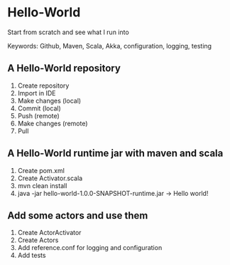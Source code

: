 # Hello-World

Start from scratch and see what I run into

Keywords: Github, Maven, Scala, Akka, configuration, logging, testing

## A Hello-World repository

1. Create repository
2. Import in IDE
3. Make changes (local)
4. Commit (local)
5. Push (remote)
6. Make changes (remote)
7. Pull

## A Hello-World runtime jar with maven and scala

1. Create pom.xml
2. Create Activator.scala
3. mvn clean install
4. java -jar hello-world-1.0.0-SNAPSHOT-runtime.jar -> Hello world!

## Add some actors and use them

1. Create ActorActivator
2. Create Actors
3. Add reference.conf for logging and configuration
4. Add tests

